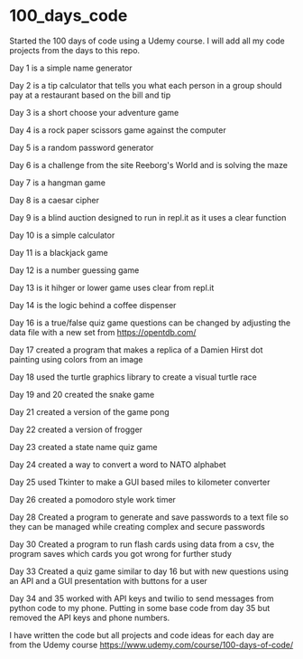 # 100_days_code
Started the 100 days of code using a Udemy course.  I will add all my code projects from the days to this repo.

Day 1 is a simple name generator

Day 2 is a tip calculator that tells you what each person in a group should pay at a restaurant based on the bill and tip

Day 3 is a short choose your adventure game

Day 4 is a rock paper scissors game against the computer

Day 5 is a random password generator

Day 6 is a challenge from the site Reeborg's World and is solving the maze

Day 7 is a hangman game

Day 8 is a caesar cipher

Day 9 is a blind auction designed to run in repl.it as it uses a clear function

Day 10 is a simple calculator

Day 11 is a blackjack game

Day 12 is a number guessing game

Day 13 is it hihger or lower game uses clear from repl.it

Day 14 is the logic behind a coffee dispenser

Day 16 is a true/false quiz game questions can be changed by adjusting the data file with a new set from https://opentdb.com/

Day 17 created a program that makes a replica of a Damien Hirst dot painting using colors from an image

Day 18 used the turtle graphics library to create a visual turtle race

Day 19 and 20 created the snake game

Day 21 created a version of the game pong

Day 22 created a version of frogger

Day 23 created a state name quiz game

Day 24 created a way to convert a word to NATO alphabet

Day 25 used Tkinter to make a GUI based miles to kilometer converter

Day 26 created a pomodoro style work timer

Day 28 Created a program to generate and save passwords to a text file so they can be managed while creating complex and secure passwords

Day 30 Created a program to run flash cards using data from a csv, the program saves which cards you got wrong for further study

Day 33 Created a quiz game similar to day 16 but with new questions using an API and a GUI presentation with buttons for a user

Day 34 and 35 worked with API keys and twilio to send messages from python code to my phone. Putting in some base code from day 35 but removed the API keys and phone numbers.

I have written the code but all projects and code ideas for each day are from the Udemy course https://www.udemy.com/course/100-days-of-code/
